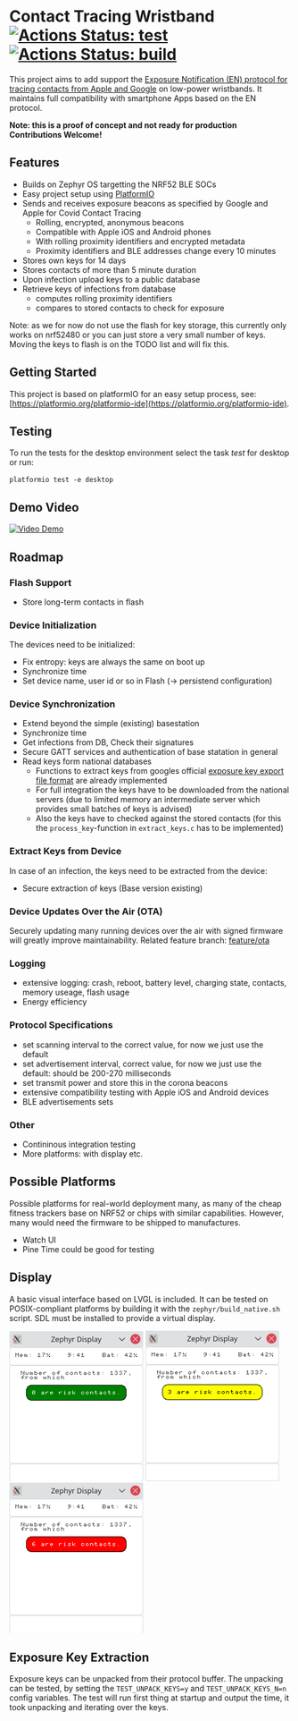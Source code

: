 # Contact Tracing Wristband [![Actions Status: test](https://github.com/CovidBraceletPrj/CovidBracelet/workflows/test/badge.svg)](https://github.com/CovidBraceletPrj/CovidBracelet/actions) [![Actions Status: build](https://github.com/CovidBraceletPrj/CovidBracelet/workflows/build/badge.svg)](https://github.com/CovidBraceletPrj/CovidBracelet/actions)

This project aims to add support the [Exposure Notification (EN) protocol for tracing contacts from Apple and Google](https://covid19.apple.com/contacttracing) on low-power wristbands. It maintains full compatibility with smartphone Apps based on the EN protocol.

**Note: this is a proof of concept and not ready for production**  
**Contributions Welcome!** 

## Features
* Builds on Zephyr OS targetting the NRF52 BLE SOCs
* Easy project setup using [PlatformIO](https://platformio.org/platformio-ide)
* Sends and receives exposure beacons as specified by Google and Apple for Covid Contact Tracing
  * Rolling, encrypted, anonymous beacons 
  * Compatible with Apple iOS and Android phones
  * With rolling proximity identifiers and encrypted metadata
  * Proximity identifiers and BLE addresses change every 10 minutes
* Stores own keys for 14 days
* Stores contacts of more than 5 minute duration
* Upon infection upload keys to a public database
* Retrieve keys of infections from database
  * computes rolling proximity identifiers 
  * compares to stored contacts to check for exposure

Note: as we for now do not use the flash for key storage, this currently only works on nrf52480 or you can just store a very small number of keys. Moving the keys to flash is on the TODO list and will fix this. 

## Getting Started
This project is based on platformIO for an easy setup process, see: [https://platformio.org/platformio-ide](https://platformio.org/platformio-ide).


## Testing
To run the tests for the desktop environment select the task *test* for desktop or run:

```
platformio test -e desktop
```

## Demo Video

[![Video Demo](https://img.youtube.com/vi/tYGsFJC3LtE/0.jpg)](https://youtu.be/tYGsFJC3LtE)

## Roadmap

### Flash Support
* Store long-term contacts in flash

### Device Initialization
The devices need to be initialized:
* Fix entropy: keys are always the same on boot up
* Synchronize time
* Set device name, user id or so in Flash (-> persistend configuration)

### Device Synchronization
* Extend beyond the simple (existing) basestation
* Synchronize time
* Get infections from DB, Check their signatures
* Secure GATT services and authentication of base statation in general
* Read keys form national databases
  * Functions to extract keys from googles official [exposure key export file format](https://developers.google.com/android/exposure-notifications/exposure-key-file-format) are already implemented
  * For full integration the keys have to be downloaded from the national servers (due to limited memory an intermediate server which provides small batches of keys is advised)
  * Also the keys have to checked against the stored contacts (for this the `process_key`-function in `extract_keys.c` has to be implemented)

### Extract Keys from Device
In case of an infection, the keys need to be extracted from the device:
* Secure extraction of keys
(Base version existing)

### Device Updates Over the Air (OTA)
Securely updating many running devices over the air with signed firmware will greatly improve maintainability. Related feature branch: [feature/ota](https://github.com/CovidBraceletPrj/CovidBracelet/tree/feature/ota)

### Logging
* extensive logging: crash, reboot, battery level, charging state, contacts, memory useage, flash usage
* Energy efficiency

### Protocol Specifications
* set scanning interval to the correct value, for now we just use the default
* set advertisement interval, correct value, for now we just use the default: should be 200-270 milliseconds
* set transmit power and store this in the corona beacons
* extensive compatibility testing with Apple iOS and Android devices
* BLE advertisements sets

### Other
* Contininous integration testing
* More platforms: with display etc.

## Possible Platforms
Possible platforms for real-world deployment many, as many of the cheap fitness trackers base on NRF52 or chips with similar capabilities.
However, many would need the firmware to be shipped to manufactures.
* Watch UI
* Pine Time could be good for testing

## Display

A basic visual interface based on LVGL is included.
It can be tested on POSIX-compliant platforms by building it with the `zephyr/build_native.sh` script.
SDL must be installed to provide a virtual display.

![No risk contacts](img/display_no_risk.png) ![Low risk](img/display_low_risk.png) ![High risk](img/display_high_risk.png)

## Exposure Key Extraction

Exposure keys can be unpacked from their protocol buffer.
The unpacking can be tested, by setting the `TEST_UNPACK_KEYS=y` and `TEST_UNPACK_KEYS_N=n` config variables.
The test will run first thing at startup and output the time, it took unpacking and iterating over the keys.